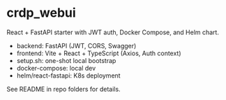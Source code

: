 # crdp_webui

React + FastAPI starter with JWT auth, Docker Compose, and Helm chart.

- backend: FastAPI (JWT, CORS, Swagger)
- frontend: Vite + React + TypeScript (Axios, Auth context)
- setup.sh: one-shot local bootstrap
- docker-compose: local dev
- helm/react-fastapi: K8s deployment

See README in repo folders for details.
